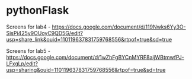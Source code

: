 # pythonFlask
Screens for lab4 - https://docs.google.com/document/d/119Nwks6Yy3O-SisPi425y9OUoyC9QD5G/edit?usp=share_link&ouid=110119637831759768556&rtpof=true&sd=true



Screens for lab5 - https://docs.google.com/document/d/1wZhFgBYCnMYRF8aijWBtmwfPJ-LFxgLp/edit?usp=sharing&ouid=110119637831759768556&rtpof=true&sd=true
